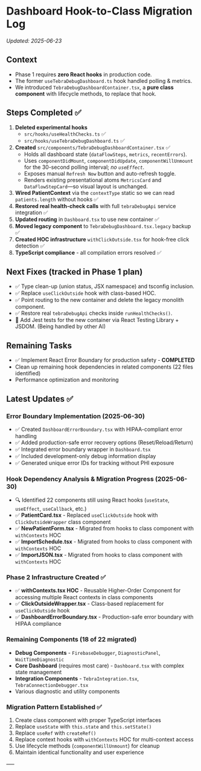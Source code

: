 # Dashboard Hook-to-Class Migration Log

_Updated: 2025-06-23_

## Context
* Phase 1 requires **zero React hooks** in production code.
* The former `useTebraDebugDashboard.ts` hook handled polling & metrics.
* We introduced `TebraDebugDashboardContainer.tsx`, a **pure class component** with lifecycle methods, to replace that hook.

## Steps Completed ✅
1. **Deleted experimental hooks**
   * `src/hooks/useHealthChecks.ts` ✅
   * `src/hooks/useTebraDebugDashboard.ts` ✅
2. **Created** `src/components/TebraDebugDashboardContainer.tsx` ✅
   * Holds all dashboard state (`dataFlowSteps`, `metrics`, `recentErrors`).
   * Uses `componentDidMount`, `componentDidUpdate`, `componentWillUnmount` for the 30-second polling interval; _no `useEffect`_.
   * Exposes manual `Refresh Now` button and auto-refresh toggle.
   * Renders existing presentational atoms `MetricsCard` and `DataFlowStepCard`—so visual layout is unchanged.
3. **Wired PatientContext** via the `contextType` static so we can read `patients.length` without hooks ✅
4. **Restored real health-check calls** with full `tebraDebugApi` service integration ✅
5. **Updated routing** in `Dashboard.tsx` to use new container ✅
6. **Moved legacy component** to `TebraDebugDashboard.tsx.legacy` backup ✅
7. **Created HOC infrastructure** `withClickOutside.tsx` for hook-free click detection ✅
8. **TypeScript compliance** - all compilation errors resolved ✅

## Next Fixes (tracked in Phase 1 plan)
* ✅ Type clean-up (union status, JSX namespace) and tsconfig inclusion.
* ✅ Replace `useClickOutside` hook with class-based HOC.
* ✅ Point routing to the new container and delete the legacy monolith component.
* ✅ Restore real `tebraDebugApi` checks inside `runHealthChecks()`.
* 🧪 Add Jest tests for the new container via React Testing Library + JSDOM. (Being handled by other AI)

## Remaining Tasks
* ✅ Implement React Error Boundary for production safety - **COMPLETED** 
* Clean up remaining hook dependencies in related components (22 files identified)
* Performance optimization and monitoring

## Latest Updates ✅

### Error Boundary Implementation (2025-06-30)
- ✅ Created `DashboardErrorBoundary.tsx` with HIPAA-compliant error handling
- ✅ Added production-safe error recovery options (Reset/Reload/Return)
- ✅ Integrated error boundary wrapper in `Dashboard.tsx`
- ✅ Included development-only debug information display
- ✅ Generated unique error IDs for tracking without PHI exposure

### Hook Dependency Analysis & Migration Progress (2025-06-30)
- 🔍 Identified 22 components still using React hooks (`useState`, `useEffect`, `useCallback`, etc.)
- ✅ **PatientCard.tsx** - Replaced `useClickOutside` hook with `ClickOutsideWrapper` class component
- ✅ **NewPatientForm.tsx** - Migrated from hooks to class component with `withContexts` HOC
- ✅ **ImportSchedule.tsx** - Migrated from hooks to class component with `withContexts` HOC  
- ✅ **ImportJSON.tsx** - Migrated from hooks to class component with `withContexts` HOC

### Phase 2 Infrastructure Created ✅
- ✅ **withContexts.tsx HOC** - Reusable Higher-Order Component for accessing multiple React contexts in class components
- ✅ **ClickOutsideWrapper.tsx** - Class-based replacement for `useClickOutside` hook
- ✅ **DashboardErrorBoundary.tsx** - Production-safe error boundary with HIPAA compliance

### Remaining Components (18 of 22 migrated)
- **Debug Components** - `FirebaseDebugger`, `DiagnosticPanel`, `WaitTimeDiagnostic`  
- **Core Dashboard** (requires most care) - `Dashboard.tsx` with complex state management
- **Integration Components** - `TebraIntegration.tsx`, `TebraConnectionDebugger.tsx`
- Various diagnostic and utility components

### Migration Pattern Established ✅
1. Create class component with proper TypeScript interfaces
2. Replace `useState` with `this.state` and `this.setState()`
3. Replace `useRef` with `createRef()` 
4. Replace context hooks with `withContexts` HOC for multi-context access
5. Use lifecycle methods (`componentWillUnmount`) for cleanup
6. Maintain identical functionality and user experience

––– 